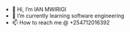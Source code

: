 - 👋 Hi, I’m IAN MWIRIGI
- 🌱 I’m currently learning software engineering
- 📫 How to reach me @ +254712016392

<!---
IANMWIRIGI99/IANMWIRIGI99 is a ✨ special ✨ repository because its `README.md` (this file) appears on your GitHub profile.
You can click the Preview link to take a look at your changes.
--->
